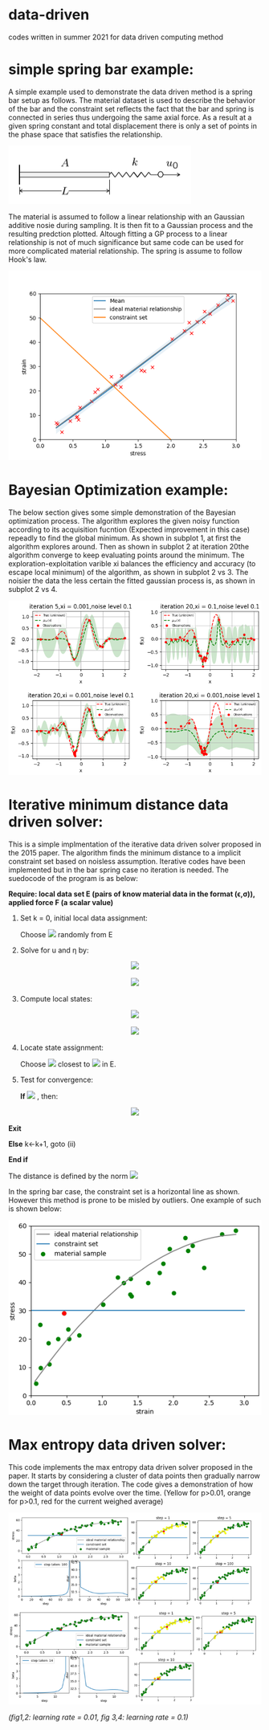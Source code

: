 # data-driven
codes written in summer 2021 for data driven computing method

# simple spring bar example:

A simple example used to demonstrate the data driven method is a spring bar setup as follows. The material dataset is used to describe the behavior of the bar and the constraint set reflects the fact that the bar and spring is connected in series thus undergoing the same axial force. As a result at a given spring constant and total displacement there is only a set of points in the phase space that satisfies the relationship. 

![alt text](docs/springbarsetup.png)

The material is assumed to follow a linear relationship with an Gaussian additive nosie during sampling. It is then fit to a Gaussian process and the resulting predction plotted. Altough fitting a GP process to a linear relationship is not of much significance but same code can be used for more complicated material relationship.
The spring is assume to follow Hook's law.

![alt text](docs/springbar.png)


# Bayesian Optimization example:

The below section gives some simple demonstration of the Bayesian optimization process. The algorithm explores the given noisy function according to its acquisition fucntion (Expected improvement in this case) repeadly to find the global minimum. As shown in subplot 1, at first the algorithm explores around. Then as shown in subplot 2 at iteration 20the algorithm converge to keep evaluating points around the minimum. The exploration-exploitation varible xi balances the efficiency and accuracy (to escape local minimum) of the algorithm, as shown in subplot 2 vs 3. The noisier the data the less certain the fitted gaussian process is, as shown in subplot 2 vs 4.

![alt text](docs/BOexample.png)

# Iterative minimum distance data driven solver:

This is a simple implmentation of the iterative data driven solver proposed  in the 2015 paper. The algorithm finds the minimum distance to a implicit constraint set based on noisless assumption. Iterative codes have been implemented but in the bar spring case no iteration is needed. The suedocode of the program is as below:

__Require: local data set E (pairs of know material data in the format (ϵ,σ)), applied force F (a scalar value)__

1.  Set k = 0, initial local data assignment:

	Choose <img src="https://render.githubusercontent.com/render/math?math=(\epsilon^{*},\sigma^{*})">
  randomly from E
  
2.  Solve for u and η by:
  <p align="center">
  <img src="https://render.githubusercontent.com/render/math?math=u^{k} = \epsilon^{*k}L_0 + \frac f k">
  </p>
  <p align="center">
  <img src="https://render.githubusercontent.com/render/math?math=\eta^k = \frac 1 C (\frac{f}{A}-\sigma^{*k})">
  </p> 
  
3.  Compute local states:
  <p align="center">
  <img src="https://render.githubusercontent.com/render/math?math=\epsilon^k=\frac 1 L_0 *(u^k-\frac{f}{k})">
  </p>
  <p align="center">
  <img src="https://render.githubusercontent.com/render/math?math=\sigma^k=\sigma^(*k)+\frac{C\eta^k}{L_0}">
  </p>
  
4.  Locate state assignment:

	Choose <img src="https://render.githubusercontent.com/render/math?math=(\epsilon^{*(k%2B 1)},\sigma^{*(k%2B 1)})">
  closest to <img src="https://render.githubusercontent.com/render/math?math=(\epsilon^{*},\sigma^{*})"> in E.
  
5.  Test for convergence:

	__If__ <img src="https://render.githubusercontent.com/render/math?math=(\epsilon^{*(k%2B 1)},\sigma^{*(k%2B 1)})=(\epsilon^{*},\sigma^{*})">
  , then:
  <p align="center">
  <img src="https://render.githubusercontent.com/render/math?math=u = u^k , (\epsilon,\sigma) = (\epsilon^{*},\sigma^{*})">
  </p>
  
  __Exit__
  
  __Else__
  k←k+1, goto (ii)

  __End if__
	
The distance is defined by the norm <img src="https://render.githubusercontent.com/render/math?math=(\frac{1}{2}C(\epsilon-\epsilon^*)^2%2B\frac{1}{2C}(\sigma-\sigma^*)^2 )^{\frac{1}{2}}">

In the spring bar case, the constraint set is a horizontal line as shown. However this method is prone to be misled by outliers. One example of such is shown below:

![alt text](docs/parasolver_outlier.png)


# Max entropy data driven solver:
This code implements the max entropy data driven solver proposed in the paper. It starts by considering a cluster of data points then gradually narrow down the target through iteration. The code gives a demonstration of how the weight of data points evolve over the time. (Yellow for p>0.01, orange for p>0.1, red for the current weighed average)

![alt text](docs/maxent_demo.png)

_(fig1,2: learning rate = 0.01, fig 3,4: learning rate = 0.1)_

